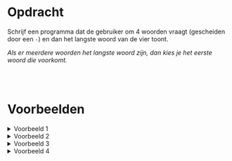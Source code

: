 # <b>Opdracht</b>
Schrijf een programma dat de gebruiker om 4 woorden vraagt (gescheiden door een `-`) en dan het langste woord van de vier toont. 

<i>Als er meerdere woorden het langste woord zijn, dan kies je het eerste woord die voorkomt.</i>

<br>
<br>

# <b>Voorbeelden</b>

<details markdown="1"><summary>Voorbeeld 1</summary>
### Invoer
```console?lang=python
informaticawetenschappen-wiskunde-biologie-chemie
```

### Uitvoer
```console?lang=python
Het langste woord van de vier is: informaticawetenschappen
```
</details>

<details markdown="1"><summary>Voorbeeld 2</summary>
### Invoer
```console?lang=python
Python-Java-C-Rust
```

### Uitvoer
```console?lang=python
Het langste woord van de vier is: Python
```
</details>

<details markdown="1"><summary>Voorbeeld 3</summary>
### Invoer
```console?lang=python
Mazda-Toyota-Audi-Nissan
```

### Uitvoer
```console?lang=python
Het langste woord van de vier is: Toyota
```
</details>

<details markdown="1"><summary>Voorbeeld 4</summary>
### Invoer
```console?lang=python
watermeloen-kruisboog-leguaan-magenta
```

### Uitvoer
```console?lang=python
Het langste woord van de vier is: watermeloen
```
</details>